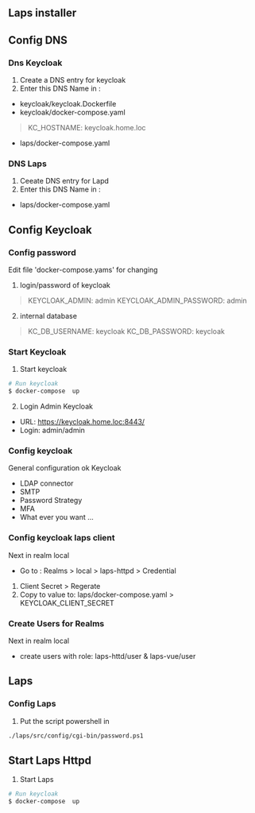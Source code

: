 Laps installer
-------------------

## Config DNS

### Dns Keycloak
1. Create a DNS entry for keycloak
2. Enter this DNS Name in :
* keycloak/keycloak.Dockerfile
* keycloak/docker-compose.yaml
> KC_HOSTNAME: keycloak.home.loc
* laps/docker-compose.yaml

### DNS Laps
1. Ceeate DNS entry for Lapd
2. Enter this DNS Name in :
* laps/docker-compose.yaml



## Config Keycloak

### Config password
Edit file 'docker-compose.yams' for changing
1. login/password of keycloak
> KEYCLOAK_ADMIN: admin
> KEYCLOAK_ADMIN_PASSWORD: admin

2. internal database
> KC_DB_USERNAME: keycloak
> KC_DB_PASSWORD: keycloak

   
### Start Keycloak

1. Start keycloak
```sh
# Run keycloak 
$ docker-compose  up
```
2. Login Admin Keycloak
* URL: https://keycloak.home.loc:8443/
* Login: admin/admin

### Config keycloak 
General configuration ok Keycloak
* LDAP connector
* SMTP
* Password Strategy
* MFA
* What ever you want ...

  
### Config keycloak laps client
Next in realm local
* Go to : Realms > local > laps-httpd > Credential
1. Client Secret > Regerate
2. Copy to value to: laps/docker-compose.yaml > KEYCLOAK_CLIENT_SECRET


### Create Users for Realms
Next in realm local
* create users with role: laps-httd/user & laps-vue/user

## Laps 
### Config Laps
1. Put the script powershell in
```sh
./laps/src/config/cgi-bin/password.ps1
```

## Start Laps Httpd
1. Start Laps
```sh
# Run keycloak 
$ docker-compose  up
```
